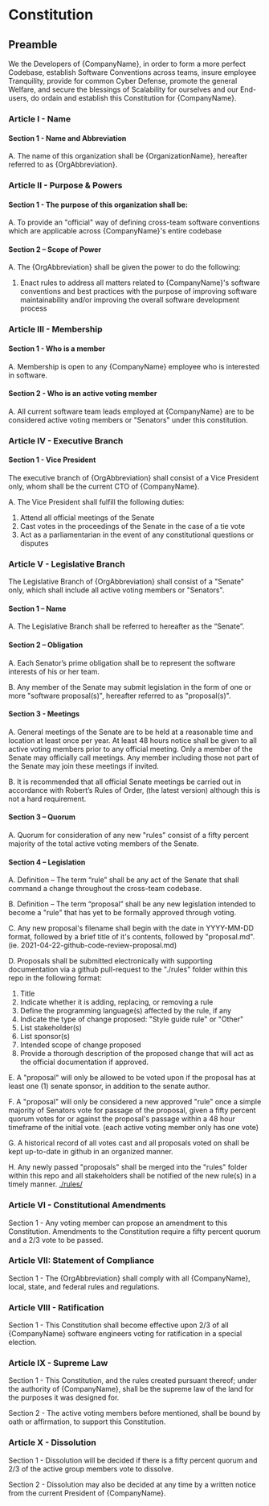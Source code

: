 # Constitution

## Preamble
We the Developers of {CompanyName}, in order to form a more perfect Codebase, establish Software Conventions across teams, insure employee Tranquility, provide for common Cyber Defense, promote the general Welfare, and secure the blessings of Scalability for ourselves and our End-users, do ordain and establish this Constitution for {CompanyName}.

### Article I - Name

#### Section 1 - Name and Abbreviation

A. The name of this organization shall be {OrganizationName}, hereafter referred to as {OrgAbbreviation}.


### Article II - Purpose & Powers

#### Section 1 - The purpose of this organization shall be:

A. To provide an "official" way of defining cross-team software conventions which are applicable across {CompanyName}'s entire codebase

#### Section 2 – Scope of Power

A. The {OrgAbbreviation} shall be given the power to do the following:

1. Enact rules to address all matters related to {CompanyName}'s software conventions and best practices with the purpose of improving software maintainability and/or improving the overall software development process

### Article III - Membership

#### Section 1 - Who is a member

A. Membership	is	open	to	any	{CompanyName} employee who is interested in software.

#### Section 2 - Who is an active voting member

A. All current software team leads employed at {CompanyName} are to be considered active voting members or "Senators" under this constitution.

### Article IV - Executive Branch

#### Section 1 - Vice President

The executive branch of {OrgAbbreviation} shall consist of a Vice President only, whom shall be the current CTO of {CompanyName}.

A. The Vice President shall fulfill the following duties:

1. Attend all official meetings of the Senate
2. Cast votes in the proceedings of the Senate in the case of a tie vote
3. Act as a	parliamentarian	in the event of any constitutional questions or disputes


### Article V - Legislative Branch

The Legislative Branch of {OrgAbbreviation} shall consist of a "Senate" only, which shall include all active voting members or "Senators".

#### Section 1 – Name

A. The Legislative Branch shall be referred to hereafter as the “Senate”.

#### Section 2 – Obligation

A. Each Senator’s prime obligation shall be to represent the software interests of his or her team.

B. Any member of the Senate may submit legislation in the form of one or more "software proposal(s)", hereafter referred to as "proposal(s)".

#### Section 3 - Meetings

A. General meetings of the Senate are to be held at a reasonable time and location at least once per year. At least 48 hours notice shall be given to all active voting members prior to any official meeting. Only a member of the Senate may officially call meetings. Any member including those not part of the Senate may join these meetings if invited.

B. It is recommended that all official Senate meetings be carried out in accordance with Robert’s Rules of Order, (the latest version) although this is not a hard requirement.

#### Section 3 – Quorum

A. Quorum for consideration of any new "rules" consist of a fifty percent majority of the total active voting members of
the Senate.

#### Section 4 – Legislation

A. Definition – The term “rule” shall be any act of the Senate that shall command a change throughout
the cross-team codebase.

B. Definition – The term “proposal” shall be any new legislation intended to become a "rule" that has yet to be formally approved through voting.

C. Any new proposal's filename shall begin with the date in YYYY-MM-DD format, followed by a brief title of it's contents, followed by "proposal.md". (ie. 2021-04-22-github-code-review-proposal.md)

D. Proposals shall be submitted electronically with supporting documentation via a github pull-request to the "./rules" folder within this repo in the following format:

1. Title
2. Indicate whether it is adding, replacing, or removing a rule
3. Define the programming language(s) affected by the rule, if any
4. Indicate the type of change proposed: "Style guide rule" or "Other"
5. List stakeholder(s)
6. List sponsor(s)
7. Intended scope of change proposed
8. Provide a thorough description of the proposed change that will act as the official documentation if approved.

E. A "proposal" will only be allowed to be voted upon if the proposal has at least one (1) senate sponsor, in addition to the senate author.

F. A "proposal" will only be considered a new approved "rule" once a simple majority of Senators vote for passage of the proposal, given a fifty percent quorum votes for or against the proposal's passage within a 48 hour timeframe of the initial vote. (each active voting member only has one vote)

G. A historical record of all votes cast and all proposals voted on shall be kept up-to-date in github in an organized manner.

H. Any newly passed "proposals" shall be merged into the "rules" folder within this repo and all stakeholders shall be notified of the new rule(s) in a timely manner. [./rules/](./rules/)

### Article VI - Constitutional Amendments


Section 1 - Any voting member can propose an amendment to this Constitution. Amendments to the Constitution require a
fifty percent quorum and a 2/3 vote to be passed. 

### Article VII: Statement of Compliance

Section 1 - The {OrgAbbreviation} shall comply with all {CompanyName}, local, state, and federal rules and
regulations.


### Article VIII - Ratification

Section 1 - This Constitution shall become effective upon
2/3 of all {CompanyName} software engineers voting for ratification in a special election.

### Article IX - Supreme Law

Section 1 - This Constitution, and the rules created pursuant thereof; under the authority of {CompanyName}, shall be the supreme law of the land for the purposes it was designed for.

Section 2 - The active voting members before mentioned, shall be bound by oath or affirmation, to support this Constitution.

### Article	X	- Dissolution	

Section 1 - Dissolution	will be	decided	if there is a fifty percent quorum and 2/3 of	the	active group members vote	to dissolve.

Section 2 - Dissolution may also be decided at any time by a written notice from the current President of {CompanyName}.
